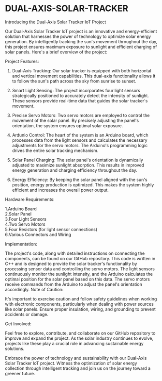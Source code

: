 # DUAL-AXIS-SOLAR-TRACKER
Introducing the Dual-Axis Solar Tracker IoT Project

Our Dual-Axis Solar Tracker IoT project is an innovative and energy-efficient solution that harnesses the power of technology to optimize solar energy generation. By intelligently tracking the sun's movement throughout the day, this project ensures maximum exposure to sunlight and efficient charging of solar panels. Here's a brief overview of the project:

Project Features:

1. Dual-Axis Tracking: Our solar tracker is equipped with both horizontal and vertical movement capabilities. This dual-axis functionality allows it to follow the sun's path across the sky from sunrise to sunset.

2. Smart Light Sensing: The project incorporates four light sensors strategically positioned to accurately detect the intensity of sunlight. These sensors provide real-time data that guides the solar tracker's movement.

3. Precise Servo Motors: Two servo motors are employed to control the movement of the solar panel. By precisely adjusting the panel's orientation, the system ensures optimal solar exposure.

4. Ardunio Control: The heart of the system is an Arduino board, which processes data from the light sensors and calculates the necessary adjustments for the servo motors. The Arduino's programming logic drives the entire solar tracking mechanism.

5. Solar Panel Charging: The solar panel's orientation is dynamically adjusted to maximize sunlight absorption. This results in improved energy generation and charging efficiency throughout the day.

6. Energy Efficiency: By keeping the solar panel aligned with the sun's position, energy production is optimized. This makes the system highly efficient and increases the overall power output.

Hardware Requirements:

1.Arduino Board                                                                                  
2.Solar Panel                                                              
3.Four Light Sensors                                                              
4.Two Servo Motors                                                                
5.Four Resistors (for light sensor connections)                          
6.Various Connectors and Wiring                                                  

Implementation:

The project's code, along with detailed instructions on connecting the components, can be found on our GitHub repository.
This code is written in C++ and is designed to provide the solar tracker's functionality by processing sensor data and controlling the servo motors.
The light sensors continuously monitor the sunlight intensity, and the Arduino calculates the optimal position for the solar panel based on this data.
The servo motors receive commands from the Arduino to adjust the panel's orientation accordingly.
Note of Caution:

It's important to exercise caution and follow safety guidelines when working with electronic components, particularly when dealing with power sources like solar panels. Ensure proper insulation, wiring, and grounding to prevent accidents or damage.

Get Involved:

Feel free to explore, contribute, and collaborate on our GitHub repository to improve and expand the project. As the solar industry continues to evolve, projects like these play a crucial role in advancing sustainable energy solutions.

Embrace the power of technology and sustainability with our Dual-Axis Solar Tracker IoT project. Witness the optimization of solar energy collection through intelligent tracking and join us on the journey toward a greener future.
